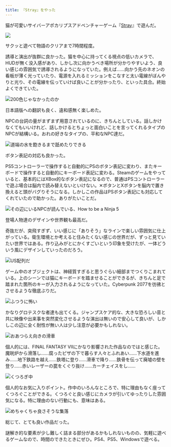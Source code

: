 ```yaml
---
title: 『Stray』をやった
---
```

猫が可愛いサイバーアポカリプスアドベンチャーゲーム『[Stray](https://store.steampowered.com/app/1332010/Stray/?l=japanese)』で遊んだ。

![](https://lh4.googleusercontent.com/gH0F18RpnWb6hwV2Xh3xjFV22xSv5cm-ndPNHZak7cAEGiBxq4VfRnN1gFYFFV6491axgAulOz3Gj6CIQECTeWuVeJGujCYzZC2Tmrtu_AchQZdkl2GO2bKvCnwt3Q09XtlfSZkfUPZV2DySen6urdEeSkuYT6Gk6bS51p5odxXzyXIcD_402ifPkA)

サクッと遊べて物語のクリアまで7時間程度。

誘導と演出が抜群に良かった。猫を中心に持ってくる視点の低いカメラで、HUDが無く没入感があり、しかし次に向かうべき場所が分かりやすいよう、良い感じの雰囲気で誘導されるようになっていた。例えば……向かう先のネオンの看板が薄く光っていたり、電源を入れるミッションをこなすと太い電線がぼんやりと光り、その電線を伝っていけば良いことが分かったり、といった具合。終始よくできていた。

![](https://lh5.googleusercontent.com/llqdswgUwE2Z7J6D-fvQOkxea3ucfRWm_0HO9BPVHNQFXcug_69INtT-H09yTuDtGSetNHP5wLPHNXmcWzDU7tnAlrMCEOOtTxs6OWh86kOOGPqNNS6Nhipi0nCHcU3a7EWonVGfJ7HvPMqLf1zKttrcE0kZ9gYmT0MK1l5cMFtrjtgdOLCk6TeMAw "200色じゃなかったのか")

日本語版への翻訳も良く、違和感無く楽しめた。

NPCの台詞の量がまずまず用意されているのに、きちんとしている。話しかけなくてもいいけれど、話しかけるとちょっと面白いことを言ってくれるタイプのNPCが結構いる。おれの好きなタイプの、平和なNPC達だ。

![](https://lh6.googleusercontent.com/g1EXdcNpx7d-lkBGFhCgII9JSpik25RHIR7TqKXDqvSmCuot3WhwT_Y2LwMqQswdAtuvLShUn6lWYoZuYey2jkb2zgioDd-nzY9Cw7OgW5ViM8CJKQJWNC2CQdZDHVf0uuCXjWRwygKwwbtsm5SkSMDkQa9O1Qm8JGGdfae4WcShmgl97hKj02n8wQ "道端の水を飽きるまで舐めたりできる")

ボタン表記の対応も良かった。

PS5コントローラーで操作すると自動的にPSのボタン表記に変わり、またキーボードで操作すると自動的にキーボード表記に変わる。Steamのゲームをやっていると、基本的にはXBox的なボタン表記になるので、普通はPSコントローラーで遊ぶ場合は脳内で読み替えないといけない。✕ボタンとXボタンを脳内で置き換えると頭がバグりそうになる。しかしこの作品はPSボタン表記にも対応してくれていたので助かった。ありがたいことだ。

![](https://lh3.googleusercontent.com/y0-sFtbTGmKoa6_O2KAQ37ETczR6kN8fbkFyBUiaAXM8WkcOkdDt8nH7S7aUs6s-zRF1yPqP1M19I5hNUxITSjhIZSbPnty8TM2Ob3v0K6lopKQa8Y2FnMn1bk2pJmLEZsZKvAzSREtYkFbYkZ9TKJFylrcjzLacLuU3oP9HodtDUbL3zAcpb_lnFw "その辺にいるNPCが読んでいる、How to be a Ninja 5")

登場人物達のデザインや世界観も最高だ。

奇抜だが、突飛すぎず、いい感じに「ありそう」なラインで楽しい雰囲気に仕上がっている。衛生環境とか考えると住みたくない感じの世界だが、ずっと見ていたい世界ではある。作り込みがとにかくすごいという印象を受けたが、一体どういう風にデザインしていったのだろう。

![](https://lh5.googleusercontent.com/of-Zb7qu69X9HTYNgs7aKJlAJ04tixqu09o0hw3MaXjGC8TZCKOxeO4NktkIsCUY165WwxcnYzlLKUk3jNlEzZQHzZgTDgX-6LwrCQgOhsLExhKlqYZsWfCLYRjQzYeMFlO1Y-ZU5a7HdoZYgMlItWTsWVDsGZ6m2CeWQ0Y-lUUjUueBG7-eTsMOZQ "US配列だ")

ゲーム中のオブジェクトは、神経質すぎると思うぐらい細部までつくりこまれている。上のシーンでは猫にキーボードを踏ませることができるが、きちんと足で踏まれた箇所のキーが入力されるようになっていた。Cyberpunk 2077を彷彿とさせるような徹底ぶりだ。

![](https://lh6.googleusercontent.com/lZkkp4zWvCW4it6bUwtcz0kGFo9L21R-eD-nHQJ10HT3uxr0sT1e-FyIfnLt-bWb0UGgairn5jSowy-bvezWPf1ZixQ5CsavMigNKDwZksu_A8AC47MGviuPu6FSDtqd5QDxmwxiEMHwMJ06VkB7SDe2vSYPDKkfL6TZfCXvoFZRCDd-CQ_4SM4UsQ "ふつうに怖い")

かなりグロテスクな者達も出てくる。ジャンプスケア的な、大きな恐ろしい音と共に映像や出来事を突然変化させるような演出は無いので安心して良いが、しかしこの辺に全く耐性が無い人は少し注意が必要かもしれない。

![](https://lh6.googleusercontent.com/FJsWB0-2Ntx03MUbXcowfwSOFpYX-X_KFoN1xVSeqMp3-1xrjLACOuConr33088gZVd0TAeyvqmBLazbdU8eUwAYnqhbND2fKgDMYb4iQhMcButWEymTy1_VZgWz6_VQbC7wB3sbIAEGRLKybHGJxOCuMchcA5AXhKvWSCsIcPuNtVfowvboo9l8vA "おあつらえ向きの滑車")

個人的には、FINAL FANTASY VIIにかなり影響された作品なのではと感じた。魔晄炉から滑落し……腐ったピザの下で暮らす人々とふれあい……下水道を進み……地下鉄路を越え……鉄塔に登り……滑車で降り……鉄骨を伝って廃墟の壁を登り……赤いレーザーの罠をくぐり抜け……カーチェイスをし……

![](https://lh4.googleusercontent.com/85IqFwZCx_2doRNmqssH4urXBjpH6pv7ot6Lzc6TpnkCE3A-NhFixgu7FUP2lNa9A9E1tYrQhRLuFpnR22YpjWSZIVlB514F8_vA5ruTcTbISVjlRFAbIXg7lvzGOVRLCI8RckFjIQd0X5ekxtNWl65UGOYLeDbCNd7AyqCqbNSgi0zE-6033ShwwA "くつろぎ中")

個人的なお気に入りポイント。作中のいろんなところで、特に理由もなく座ってくつろぐことができる。くつろぐと良い感じにカメラが引いてゆったりした雰囲気になる。特に理由のない行動にも、意味はある。

![](https://lh5.googleusercontent.com/hqhsk5DClh09-_qh73_5AKuEZAigA2oon6Gk4SzNrj_hF0QF6KG6xUBfYXGu8FdOYGZB9BgMY9FZvYXSWoLoKutgABgymeospKbeithlrlzzg0MFZTsb3IvuY_wkrlNLontCS8fhU2zt4fb0CaByyp3nig-kjfCEV20KQkUt2m8joyBefG52AHEH8A "めちゃくちゃ良さそうな集落")

総じて、とても良い作品だった。

謎解き的な要素が少し難しく詰まる部分があるかもしれないものの、気軽に遊べるゲームなので、時間のできたときにぜひ。PS4、PS5、Windowsで遊べる。
